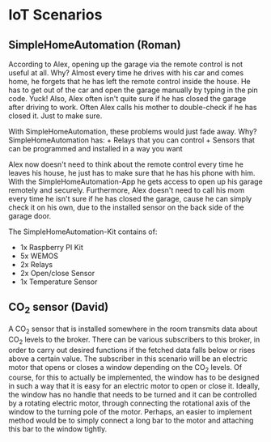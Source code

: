 # IoT Scenarios
## SimpleHomeAutomation (Roman)
According to Alex, opening up the garage via the remote control is not useful at all. Why? Almost every time he drives with his car and comes home, 
he forgets that he has left the remote control inside the house. He has to get out of the car and open the garage manually by typing in the pin code. Yuck!
Also, Alex often isn't quite sure if he has closed the garage after driving to work. Often Alex calls his mother to double-check if he has closed it. Just to make sure.

With SimpleHomeAutomation, these problems would just fade away. Why?
SimpleHomeAutomation has:
	+ Relays that you can control
	+ Sensors that can be programmed and installed in a way you want
	
Alex now doesn't need to think about the remote control every time he leaves his house, he just has to make sure that he has his phone with him.
With the SimpleHomeAutomation-App he gets access to open up his garage remotely and securely.
Furthermore, Alex doesn't need to call his mom every time he isn't sure if he has closed the garage, cause he can simply check it on his own, due to the installed sensor on the back side of the garage door.

The SimpleHomeAutomation-Kit contains of:
+ 1x Raspberry PI Kit
+ 5x WEMOS
+ 2x Relays
+ 2x Open/close Sensor
+ 1x Temperature Sensor


## CO<sub>2</sub> sensor (David)
A CO<sub>2</sub> sensor that is installed somewhere in the room transmits data about CO<sub>2</sub> levels to the broker. 
There can be various subscribers to this broker, in order to carry out desired functions if the fetched data falls below or rises above a certain value. 
The subscriber in this scenario will be an electric motor that opens or closes a window depending on the CO<sub>2</sub> levels. 
Of course, for this to actually be implemented, the window has to be designed in such a way that it is easy for an electric motor to open or close it. 
Ideally, the window has no handle that needs to be turned and it can be controlled by a rotating electric motor, through connecting the rotational axis of the window to the turning pole of the motor. 
Perhaps, an easier to implement method would be to simply connect a long bar to the motor and attaching this bar to the window tightly.